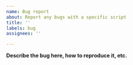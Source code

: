```yaml
---
name: Bug report
about: Report any bugs with a specific script
title: ''
labels: bug
assignees: ''

---
```


**Describe the bug here, how to reproduce it, etc.**

